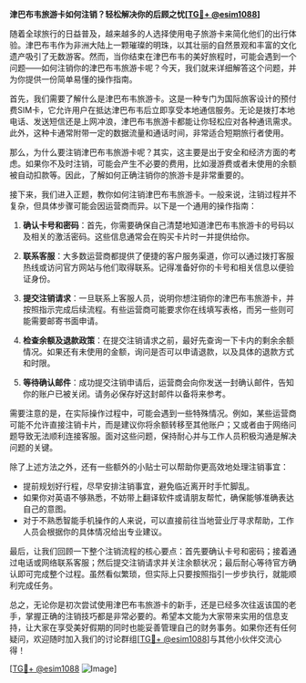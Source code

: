 **津巴布韦旅游卡如何注销？轻松解决你的后顾之忧[[TG💪+ @esim1088](https://t.me/s/esim1088)]**

随着全球旅行的日益普及，越来越多的人选择使用电子旅游卡来简化他们的出行体验。津巴布韦作为非洲大陆上一颗璀璨的明珠，以其壮丽的自然景观和丰富的文化遗产吸引了无数游客。然而，当你结束在津巴布韦的美好旅程时，可能会遇到一个问题——如何注销你的津巴布韦旅游卡呢？今天，我们就来详细解答这个问题，并为你提供一份简单易懂的操作指南。

首先，我们需要了解什么是津巴布韦旅游卡。这是一种专门为国际旅客设计的预付费SIM卡，它允许用户在抵达津巴布韦后立即享受本地通信服务。无论是拨打本地电话、发送短信还是上网冲浪，津巴布韦旅游卡都能让你轻松应对各种通讯需求。此外，这种卡通常附带一定的数据流量和通话时间，非常适合短期旅行者使用。

那么，为什么要注销津巴布韦旅游卡呢？其实，这主要是出于安全和经济方面的考虑。如果你不及时注销，可能会产生不必要的费用，比如漫游费或者未使用的余额被自动扣款等。因此，了解如何正确注销你的旅游卡是非常重要的。

接下来，我们进入正题，教你如何注销津巴布韦旅游卡。一般来说，注销过程并不复杂，但具体步骤可能会因运营商而异。以下是一个通用的操作指南：

1. **确认卡号和密码**：首先，你需要确保自己清楚地知道津巴布韦旅游卡的号码以及相关的激活密码。这些信息通常会在购买卡片时一并提供给你。

2. **联系客服**：大多数运营商都提供了便捷的客户服务渠道，你可以通过拨打客服热线或访问官方网站与他们取得联系。记得准备好你的卡号和相关信息以便验证身份。

3. **提交注销请求**：一旦联系上客服人员，说明你想注销你的津巴布韦旅游卡，并按照指示完成后续流程。有些运营商可能要求你在线填写表格，而另一些则可能需要邮寄书面申请。

4. **检查余额及退款政策**：在提交注销请求之前，最好先查询一下卡内的剩余余额情况。如果还有未使用的金额，询问是否可以申请退款，以及具体的退款方式和时限。

5. **等待确认邮件**：成功提交注销申请后，运营商会向你发送一封确认邮件，告知你的账户已被关闭。请务必保存好这封邮件以备将来参考。

需要注意的是，在实际操作过程中，可能会遇到一些特殊情况。例如，某些运营商可能不允许直接注销卡片，而是建议你将余额转移至其他账户；又或者由于网络问题导致无法顺利连接客服。面对这些问题，保持耐心并与工作人员积极沟通是解决问题的关键。

除了上述方法之外，还有一些额外的小贴士可以帮助你更高效地处理注销事宜：

- 提前规划好行程，尽早安排注销事宜，避免临近离开时手忙脚乱。
- 如果你对英语不够熟悉，不妨带上翻译软件或请朋友帮忙，确保能够准确表达自己的意图。
- 对于不熟悉智能手机操作的人来说，可以直接前往当地营业厅寻求帮助，工作人员会根据你的具体情况给出专业建议。

最后，让我们回顾一下整个注销流程的核心要点：首先要确认卡号和密码；接着通过电话或网络联系客服；然后提交注销请求并关注余额状况；最后耐心等待官方确认即可完成整个过程。虽然看似繁琐，但实际上只要按照指引一步步执行，就能顺利完成任务。

总之，无论你是初次尝试使用津巴布韦旅游卡的新手，还是已经多次往返该国的老手，掌握正确的注销技巧都是非常必要的。希望本文能为大家带来实用的信息支持，让大家在享受美好假期的同时也能妥善管理自己的财务事务。如果你还有任何疑问，欢迎随时加入我们的讨论群组[[TG💪+ @esim1088](https://t.me/s/esim1088)]与其他小伙伴交流心得！

[[TG💪+ @esim1088](https://t.me/s/esim1088) ![Image](https://i.postimg.cc/4NQfJmqS/Snipaste-2025-05-13-00-14-12.png)]